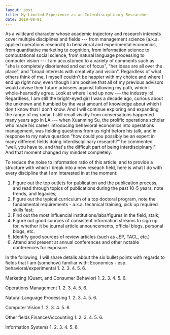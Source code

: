 ```yaml
---
layout: post
title: My Limited Experience as an Interdisciplinary Researcher
date: 2019-08-01
---
```

As a wildcard character whose academic trajectory and research interests cover multiple disciplines and fields --- from management science (a.k.a. applied operations research) to behavioral and experimental economics, from quantitative marketing to cognition, from information science to computational social science, from natural language processing to computer vision --- I am accustomed to a variety of comments such as "she is completely disoriented and out of focus", "her ideas are all over the place", and "broad interests with creativity and vision". 
Regardless of what others think of me, I myself couldn't be happier with my choice and where I end up right now, even though I am positive that all of my previous advisors would advise their future advisees against following my path, which I whole-heartedly agree. Look at where I end up now --- the industry lol.
Regardless, I am still the bright-eyed girl I was a decade ago, curious about the unknown and humbled by the vast amount of knowledge about which I don't know that I don't know. And I will continue exploring and expanding the range of my radar. I still recall vividly from conversations happened many years ago in LA --- when Xuanming Su, the prolific operations scholar who made his career introducing behavioral economics into operations management, was fielding questions from us right before his talk, and in response to my naive question "how could you possibly be an expert in many different fields doing interdisciplinary research?" he commented "well, you have to, and that's the difficult part of being interdiscipinary!" And that moment changed my mindset completely.

To reduce the noise to information ratio of this article, and to provide a structure with which I break into a new reseach field, here is what I do with every discipline that I am interested in at the moment:
1. Figure out the top outlets for publication and the publication process, and read through topics of publications during the past 10-5 years, note trends, and legacies;
2. Figure out the typical curriculum of a top doctoral program, note the fundamental requirements - a.k.a. technical training, pick up required skills fast;
3. Find out the most influencial institutions/labs/figures in the field, stalk;
4. Figure out good sources of consistent information streams to sign up for, whether it be journal article announcements, official blogs, personal blogs, etc.
5. Identify good sources of review articles (such as JEP,  TACL, etc.)
6. Attend and present at annual conferences and other notable conferences for exposure.

In the following, I will share details about the six bullet points with regards to fields that I am (somehow) familiar with:
Economics - esp. behavioral/experimental
1.
2.
3.
4.
5.
6.

Marketing (Quant, and Consumer Behavior)
1.
2.
3.
4.
5.
6.

Operations Management
1.
2.
3.
4.
5.
6.

Natural Language Processing
1.
2.
3.
4.
5.
6.

Computer Vision
1.
2.
3.
4.
5.
6.

Other fields
Finance/Accounting
1.
2.
3.
4.
5.
6.

Information Systems
1.
2.
3.
4.
5.
6.

